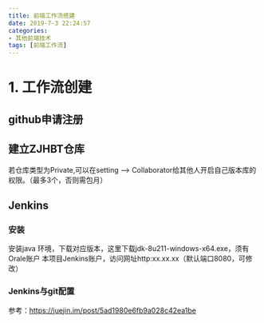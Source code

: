 ```yaml
---
title: 前端工作流搭建
date: 2019-7-3 22:24:57
categories:
- 其他前端技术
tags: [前端工作流]
---
```


# 1. 工作流创建
## github申请注册
## 建立ZJHBT仓库
 若仓库类型为Private,可以在setting —> Collaborator给其他人开启自己版本库的权限。（最多3个，否则需包月）
## Jenkins
### 安装
 安装java 环境，下载对应版本，这里下载jdk-8u211-windows-x64.exe，须有Orale账户
 本项目Jenkins账户，访问网址http:xx.xx.xx（默认端口8080，可修改）
### Jenkins与git配置
参考：https://juejin.im/post/5ad1980e6fb9a028c42ea1be
